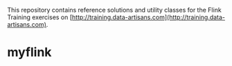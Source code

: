 This repository contains reference solutions and utility classes for the Flink Training exercises 
on [http://training.data-artisans.com](http://training.data-artisans.com).
# myflink
